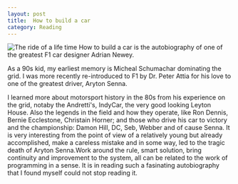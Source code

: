 ```yaml
---
layout: post
title:  How to build a car
category: Reading
---
```


![The ride of a life time](https://images.unsplash.com/photo-1533418264835-9871c7c2dbf0?ixlib=rb-1.2.1&auto=format&fit=crop&w=1350&q=80)
How to build a car is the autobiography of one of the greatest F1 car designer Adrian Newey.

As a 90s kid, my earliest memory is Micheal Schumachar dominating the grid. I was more recently re-introduced to F1 by Dr. Peter Attia for his love to one of the greatest driver, Aryton Senna.

I learned more about motorsport history in the 80s from his experience on the grid, notaby the Andretti's, IndyCar, the very good looking Leyton House. Also the legends in the field and how they operate, like Ron Dennis, Bernie Ecclestone, Christain Horner; and those who drive his car to victory and the championship: Damon Hill, DC, Seb, Webber and of cause Senna. It is very interesting from the point of view of a relatively young but already accomplished, make a careless mistake and in some way, led to the tragic death of Aryton Senna.Work around the rule, smart solution, bring continuity and improvement to the system, all can be related to the work of programming in a sense. It is in reading such a fasinating autobiography that I found myself could not stop reading it.
